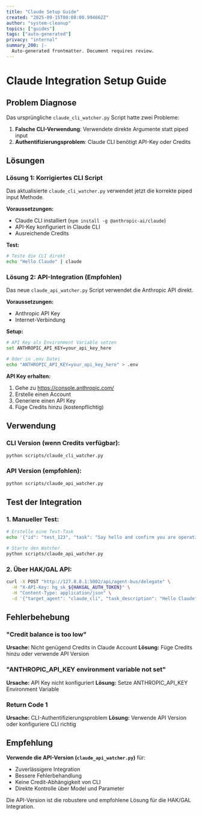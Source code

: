 ```yaml
---
title: "Claude Setup Guide"
created: "2025-09-15T00:08:00.994662Z"
author: "system-cleanup"
topics: ["guides"]
tags: ["auto-generated"]
privacy: "internal"
summary_200: |-
  Auto-generated frontmatter. Document requires review.
---
```


# Claude Integration Setup Guide

## Problem Diagnose
Das ursprüngliche `claude_cli_watcher.py` Script hatte zwei Probleme:
1. **Falsche CLI-Verwendung**: Verwendete direkte Argumente statt piped input
2. **Authentifizierungsproblem**: Claude CLI benötigt API-Key oder Credits

## Lösungen

### Lösung 1: Korrigiertes CLI Script
Das aktualisierte `claude_cli_watcher.py` verwendet jetzt die korrekte piped input Methode.

**Voraussetzungen:**
- Claude CLI installiert (`npm install -g @anthropic-ai/claude`)
- API-Key konfiguriert in Claude CLI
- Ausreichende Credits

**Test:**
```bash
# Teste die CLI direkt
echo "Hello Claude" | claude
```

### Lösung 2: API-Integration (Empfohlen)
Das neue `claude_api_watcher.py` Script verwendet die Anthropic API direkt.

**Voraussetzungen:**
- Anthropic API Key
- Internet-Verbindung

**Setup:**
```bash
# API Key als Environment Variable setzen
set ANTHROPIC_API_KEY=your_api_key_here

# Oder in .env Datei
echo "ANTHROPIC_API_KEY=your_api_key_here" > .env
```

**API Key erhalten:**
1. Gehe zu https://console.anthropic.com/
2. Erstelle einen Account
3. Generiere einen API Key
4. Füge Credits hinzu (kostenpflichtig)

## Verwendung

### CLI Version (wenn Credits verfügbar):
```bash
python scripts/claude_cli_watcher.py
```

### API Version (empfohlen):
```bash
python scripts/claude_api_watcher.py
```

## Test der Integration

### 1. Manueller Test:
```bash
# Erstelle eine Test-Task
echo '{"id": "test_123", "task": "Say hello and confirm you are operational", "context": {}}' > claude_cli_exchange/task_test_123.json

# Starte den Watcher
python scripts/claude_api_watcher.py
```

### 2. Über HAK/GAL API:
```bash
curl -X POST "http://127.0.0.1:5002/api/agent-bus/delegate" \
  -H "X-API-Key: hg_sk_${HAKGAL_AUTH_TOKEN}" \
  -H "Content-Type: application/json" \
  -d '{"target_agent": "claude_cli", "task_description": "Hello Claude", "context": {}}'
```

## Fehlerbehebung

### "Credit balance is too low"
**Ursache:** Nicht genügend Credits in Claude Account
**Lösung:** Füge Credits hinzu oder verwende API Version

### "ANTHROPIC_API_KEY environment variable not set"
**Ursache:** API Key nicht konfiguriert
**Lösung:** Setze ANTHROPIC_API_KEY Environment Variable

### Return Code 1
**Ursache:** CLI-Authentifizierungsproblem
**Lösung:** Verwende API Version oder konfiguriere CLI richtig

## Empfehlung

**Verwende die API-Version (`claude_api_watcher.py`)** für:
- Zuverlässigere Integration
- Bessere Fehlerbehandlung
- Keine Credit-Abhängigkeit von CLI
- Direkte Kontrolle über Model und Parameter

Die API-Version ist die robustere und empfohlene Lösung für die HAK/GAL Integration.